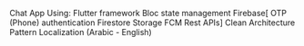 Chat App
Using:
Flutter framework
Bloc state management
Firebase[ 
OTP (Phone) authentication
Firestore
Storage
FCM Rest APIs]
Clean Architecture Pattern
Localization (Arabic - English)
